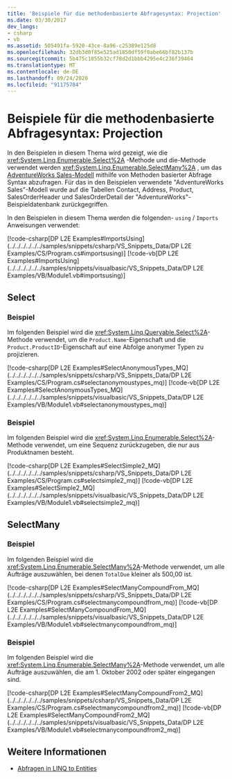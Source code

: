 ```yaml
---
title: 'Beispiele für die methodenbasierte Abfragesyntax: Projection'
ms.date: 03/30/2017
dev_langs:
- csharp
- vb
ms.assetid: 505491fa-5920-43ce-8a96-c25389e125d8
ms.openlocfilehash: 32db3d0f85e525ad1850df59f0abe66bf82b137b
ms.sourcegitcommit: 5b475c1855b32cf78d2d1bbb4295e4c236f39464
ms.translationtype: MT
ms.contentlocale: de-DE
ms.lasthandoff: 09/24/2020
ms.locfileid: "91175784"
---
```

# <a name="method-based-query-syntax-examples-projection"></a>Beispiele für die methodenbasierte Abfragesyntax: Projection

In den Beispielen in diesem Thema wird gezeigt, wie die <xref:System.Linq.Enumerable.Select%2A> -Methode und die-Methode verwendet werden <xref:System.Linq.Enumerable.SelectMany%2A> , um das [AdventureWorks Sales-Modell](https://github.com/Microsoft/sql-server-samples/releases/tag/adventureworks) mithilfe von Methoden basierter Abfrage Syntax abzufragen. Für das in den Beispielen verwendete "AdventureWorks Sales"-Modell wurde auf die Tabellen Contact, Address, Product, SalesOrderHeader und SalesOrderDetail der "AdventureWorks"-Beispieldatenbank zurückgegriffen.  
  
 In den Beispielen in diesem Thema werden die folgenden- `using` / `Imports` Anweisungen verwendet:  
  
 [!code-csharp[DP L2E Examples#ImportsUsing](../../../../../../samples/snippets/csharp/VS_Snippets_Data/DP L2E Examples/CS/Program.cs#importsusing)]
 [!code-vb[DP L2E Examples#ImportsUsing](../../../../../../samples/snippets/visualbasic/VS_Snippets_Data/DP L2E Examples/VB/Module1.vb#importsusing)]  
  
## <a name="select"></a>Select  
  
### <a name="example"></a>Beispiel  

 Im folgenden Beispiel wird die <xref:System.Linq.Queryable.Select%2A>-Methode verwendet, um die `Product.Name`-Eigenschaft und die `Product.ProductID`-Eigenschaft auf eine Abfolge anonymer Typen zu projizieren.  
  
 [!code-csharp[DP L2E Examples#SelectAnonymousTypes_MQ](../../../../../../samples/snippets/csharp/VS_Snippets_Data/DP L2E Examples/CS/Program.cs#selectanonymoustypes_mq)]
 [!code-vb[DP L2E Examples#SelectAnonymousTypes_MQ](../../../../../../samples/snippets/visualbasic/VS_Snippets_Data/DP L2E Examples/VB/Module1.vb#selectanonymoustypes_mq)]  
  
### <a name="example"></a>Beispiel  

 Im folgenden Beispiel wird die <xref:System.Linq.Enumerable.Select%2A>-Methode verwendet, um eine Sequenz zurückzugeben, die nur aus Produktnamen besteht.  
  
 [!code-csharp[DP L2E Examples#SelectSimple2_MQ](../../../../../../samples/snippets/csharp/VS_Snippets_Data/DP L2E Examples/CS/Program.cs#selectsimple2_mq)]
 [!code-vb[DP L2E Examples#SelectSimple2_MQ](../../../../../../samples/snippets/visualbasic/VS_Snippets_Data/DP L2E Examples/VB/Module1.vb#selectsimple2_mq)]  
  
## <a name="selectmany"></a>SelectMany  
  
### <a name="example"></a>Beispiel  

 Im folgenden Beispiel wird die <xref:System.Linq.Enumerable.SelectMany%2A>-Methode verwendet, um alle Aufträge auszuwählen, bei denen `TotalDue` kleiner als 500,00 ist.  
  
 [!code-csharp[DP L2E Examples#SelectManyCompoundFrom_MQ](../../../../../../samples/snippets/csharp/VS_Snippets_Data/DP L2E Examples/CS/Program.cs#selectmanycompoundfrom_mq)]
 [!code-vb[DP L2E Examples#SelectManyCompoundFrom_MQ](../../../../../../samples/snippets/visualbasic/VS_Snippets_Data/DP L2E Examples/VB/Module1.vb#selectmanycompoundfrom_mq)]  
  
### <a name="example"></a>Beispiel  

 Im folgenden Beispiel wird die <xref:System.Linq.Enumerable.SelectMany%2A>-Methode verwendet, um alle Aufträge auszuwählen, die am 1. Oktober 2002 oder später eingegangen sind.  
  
 [!code-csharp[DP L2E Examples#SelectManyCompoundFrom2_MQ](../../../../../../samples/snippets/csharp/VS_Snippets_Data/DP L2E Examples/CS/Program.cs#selectmanycompoundfrom2_mq)]
 [!code-vb[DP L2E Examples#SelectManyCompoundFrom2_MQ](../../../../../../samples/snippets/visualbasic/VS_Snippets_Data/DP L2E Examples/VB/Module1.vb#selectmanycompoundfrom2_mq)]  
  
## <a name="see-also"></a>Weitere Informationen

- [Abfragen in LINQ to Entities](queries-in-linq-to-entities.md)
